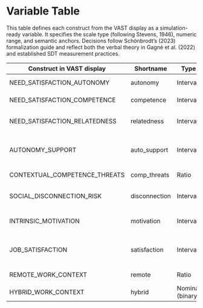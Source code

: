 # Variable Table

This table defines each construct from the VAST display as a simulation-ready variable. It specifies the scale type (following Stevens, 1946), numeric range, and semantic anchors. Decisions follow Schönbrodt’s (2023) formalization guide and reflect both the verbal theory in Gagné et al. (2022) and established SDT measurement practices.

| Construct in VAST display | Shortname | Type | Range/Values | Anchors |
|---------------------------|-----------|------|---------------|---------|
| NEED_SATISFACTION_AUTONOMY | autonomy | Interval | [0; 1] | 0 = fully controlled; 1 = fully autonomous |
| NEED_SATISFACTION_COMPETENCE | competence | Interval | [0; 1] | 0 = ineffective; 1 = competent/mastery |
| NEED_SATISFACTION_RELATEDNESS | relatedness | Interval | [0; 1] | 0 = socially isolated; 1 = connected/belonging |
| AUTONOMY_SUPPORT | auto_support | Interval | [0; 1] |0 = highly controlling / no support; 1 = strongly autonomy-supportive |
| CONTEXTUAL_COMPETENCE_THREATS | comp_threats | Ratio | [0; 1] | 0 = no barriers; 1 = high disruption load |
| SOCIAL_DISCONNECTION_RISK | disconnection | Interval | [0; 1] | 0 = strong embeddedness; 1 = highly disconnected |
| INTRINSIC_MOTIVATION | motivation | Interval | [0; 1] | 0 = not intrinsically motivated; 1 = fully intrinsic |
| JOB_SATISFACTION | satisfaction | Interval | [-1; 1] | -1 = strongly dissatisfied; 0 = neutral; 1 = highly satisfied |
| REMOTE_WORK_CONTEXT | remote | Ratio | [0; 1] | 0 = fully on-site; 1 = fully remote |
| HYBRID_WORK_CONTEXT | hybrid | Nominal (binary) | {0, 1} | 0 = not hybrid; 1 = hybrid mode |

